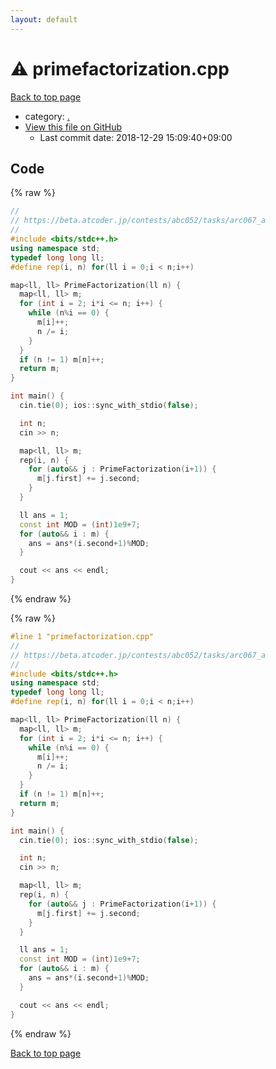 ```yaml
---
layout: default
---
```


<!-- mathjax config similar to math.stackexchange -->
<script type="text/javascript" async
  src="https://cdnjs.cloudflare.com/ajax/libs/mathjax/2.7.5/MathJax.js?config=TeX-MML-AM_CHTML">
</script>
<script type="text/x-mathjax-config">
  MathJax.Hub.Config({
    TeX: { equationNumbers: { autoNumber: "AMS" }},
    tex2jax: {
      inlineMath: [ ['$','$'] ],
      processEscapes: true
    },
    "HTML-CSS": { matchFontHeight: false },
    displayAlign: "left",
    displayIndent: "2em"
  });
</script>

<script type="text/javascript" src="https://cdnjs.cloudflare.com/ajax/libs/jquery/3.4.1/jquery.min.js"></script>
<script src="https://cdn.jsdelivr.net/npm/jquery-balloon-js@1.1.2/jquery.balloon.min.js" integrity="sha256-ZEYs9VrgAeNuPvs15E39OsyOJaIkXEEt10fzxJ20+2I=" crossorigin="anonymous"></script>
<script type="text/javascript" src="../assets/js/copy-button.js"></script>
<link rel="stylesheet" href="../assets/css/copy-button.css" />


# :warning: primefactorization.cpp

<a href="../index.html">Back to top page</a>

* category: <a href="../index.html#5058f1af8388633f609cadb75a75dc9d">.</a>
* <a href="{{ site.github.repository_url }}/blob/master/primefactorization.cpp">View this file on GitHub</a>
    - Last commit date: 2018-12-29 15:09:40+09:00




## Code

<a id="unbundled"></a>
{% raw %}
```cpp
//
// https://beta.atcoder.jp/contests/abc052/tasks/arc067_a
//
#include <bits/stdc++.h>
using namespace std;
typedef long long ll;
#define rep(i, n) for(ll i = 0;i < n;i++)

map<ll, ll> PrimeFactorization(ll n) {
  map<ll, ll> m;
  for (int i = 2; i*i <= n; i++) {
    while (n%i == 0) {
      m[i]++;
      n /= i;
    }
  }
  if (n != 1) m[n]++;
  return m;
}

int main() {
  cin.tie(0); ios::sync_with_stdio(false);

  int n;
  cin >> n;

  map<ll, ll> m;
  rep(i, n) {
    for (auto&& j : PrimeFactorization(i+1)) {
      m[j.first] += j.second;
    }
  }

  ll ans = 1;
  const int MOD = (int)1e9+7;
  for (auto&& i : m) {
    ans = ans*(i.second+1)%MOD;
  }

  cout << ans << endl;
}

```
{% endraw %}

<a id="bundled"></a>
{% raw %}
```cpp
#line 1 "primefactorization.cpp"
//
// https://beta.atcoder.jp/contests/abc052/tasks/arc067_a
//
#include <bits/stdc++.h>
using namespace std;
typedef long long ll;
#define rep(i, n) for(ll i = 0;i < n;i++)

map<ll, ll> PrimeFactorization(ll n) {
  map<ll, ll> m;
  for (int i = 2; i*i <= n; i++) {
    while (n%i == 0) {
      m[i]++;
      n /= i;
    }
  }
  if (n != 1) m[n]++;
  return m;
}

int main() {
  cin.tie(0); ios::sync_with_stdio(false);

  int n;
  cin >> n;

  map<ll, ll> m;
  rep(i, n) {
    for (auto&& j : PrimeFactorization(i+1)) {
      m[j.first] += j.second;
    }
  }

  ll ans = 1;
  const int MOD = (int)1e9+7;
  for (auto&& i : m) {
    ans = ans*(i.second+1)%MOD;
  }

  cout << ans << endl;
}

```
{% endraw %}

<a href="../index.html">Back to top page</a>

